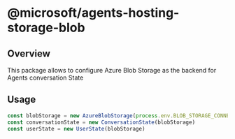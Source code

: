 # @microsoft/agents-hosting-storage-blob

## Overview

This package allows to configure Azure Blob Storage as the backend for Agents conversation State

## Usage

```ts
const blobStorage = new AzureBlobStorage(process.env.BLOB_STORAGE_CONNECTION_STRING!, process.env.BLOB_CONTAINER_ID!)
const conversationState = new ConversationState(blobStorage)
const userState = new UserState(blobStorage)
```